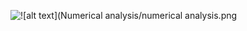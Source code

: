 


![![alt text](Numerical analysis/numerical analysis.png](https://github.com/username/repository/raw/branch/folder/image.png)

